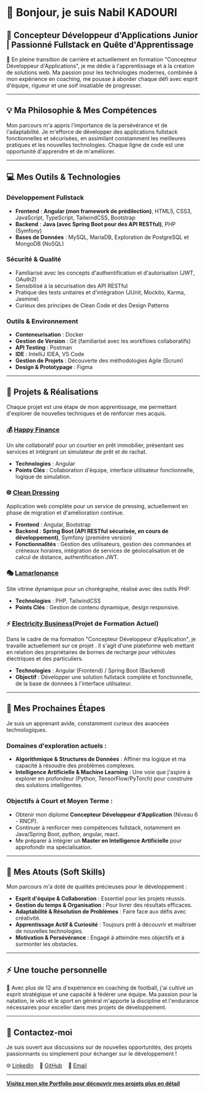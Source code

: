 # 👋 Bonjour, je suis Nabil KADOURI

## 🚀 **Concepteur Développeur d'Applications Junior | Passionné Fullstack en Quête d'Apprentissage**

🌟 En pleine transition de carrière et actuellement en formation "Concepteur Développeur d'Applications", je me dédie à l'apprentissage et à la création de solutions web. Ma passion pour les technologies modernes, combinée à mon expérience en coaching, me pousse à aborder chaque défi avec esprit d'équipe, rigueur et une soif insatiable de progresser.

---

## 💡 **Ma Philosophie & Mes Compétences**

Mon parcours m'a appris l'importance de la persévérance et de l'adaptabilité. Je m'efforce de développer des applications fullstack fonctionnelles et sécurisées, en assimilant constamment les meilleures pratiques et les nouvelles technologies. Chaque ligne de code est une opportunité d'apprendre et de m'améliorer.

---

## 💻 **Mes Outils & Technologies**

### **Développement Fullstack**
- **Frontend** : **Angular (mon framework de prédilection)**, HTML5, CSS3, JavaScript, TypeScript, TailwindCSS, Bootstrap
- **Backend** : **Java (avec Spring Boot pour des API RESTful)**, PHP (Symfony)
- **Bases de Données** : MySQL, MariaDB, Exploration de PostgreSQL et MongoDB (NoSQL)

### **Sécurité & Qualité**
- Familiarisé avec les concepts d'authentification et d'autorisation (JWT, OAuth2)
- Sensibilisé à la sécurisation des API RESTful
- Pratique des tests unitaires et d'intégration (JUnit, Mockito, Karma, Jasmine)
- Curieux des principes de Clean Code et des Design Patterns

### **Outils & Environnement**
- **Conteneurisation** : Docker
- **Gestion de Version** : Git (familiarisé avec les workflows collaboratifs)
- **API Testing** : Postman
- **IDE** : IntelliJ IDEA, VS Code
- **Gestion de Projets** : Découverte des méthodologies Agile (Scrum)
- **Design & Prototypage** : Figma

---

## 🚀 **Projets & Réalisations**

Chaque projet est une étape de mon apprentissage, me permettant d'explorer de nouvelles techniques et de renforcer mes acquis.

### 💰 [Happy Finance](https://happy-finance.nk-dev.fr)
Un site collaboratif pour un courtier en prêt immobilier, présentant ses services et intégrant un simulateur de prêt et de rachat.
- **Technologies** : Angular
- **Points Clés** : Collaboration d'équipe, interface utilisateur fonctionnelle, logique de simulation.

### 🌐 [Clean Dressing](https://clean-dressing.nk-dev.fr)
Application web complète pour un service de pressing, actuellement en phase de migration et d'amélioration continue.
- **Frontend** : Angular, Bootstrap
- **Backend** : **Spring Boot (API RESTful sécurisée, en cours de développement)**, Symfony (première version)
- **Fonctionnalités** : Gestion des utilisateurs, gestion des commandes et créneaux horaires, intégration de services de géolocalisation et de calcul de distance, authentification JWT.

### 🎭 [Lamarlonance](https://lamarlonance.nk-dev.fr)
Site vitrine dynamique pour un chorégraphe, réalisé avec des outils PHP.
- **Technologies** : PHP, TailwindCSS
- **Points Clés** : Gestion de contenu dynamique, design responsive.

### ⚡ [Electricity Business](https://github.com/nabilkadouri/sb-electricity-business)(Projet de Formation Actuel)
Dans le cadre de ma formation "Concepteur Développeur d'Application", je travaille actuellement sur ce projet . Il s'agit d'une plateforme web mettant en relation des propriétaires de bornes de recharge pour véhicules électriques et des particuliers.
- **Technologies** : Angular (Frontend) / Spring Boot (Backend)
- **Objectif** : Développer une solution fullstack complète et fonctionnelle, de la base de données à l'interface utilisateur.

---

## 🌱 **Mes Prochaines Étapes**

Je suis un apprenant avide, constamment curieux des avancées technologiques.

### **Domaines d'exploration actuels :**
- **Algorithmique & Structures de Données** : Affiner ma logique et ma capacité à résoudre des problèmes complexes.
- **Intelligence Artificielle & Machine Learning** : Une voie que j'aspire à explorer en profondeur (Python, TensorFlow/PyTorch) pour construire des solutions intelligentes.

### **Objectifs à Court et Moyen Terme :**
- Obtenir mon diplome **Concepteur Développeur d'Application** (Niveau 6 - RNCP).
- Continuer à renforcer mes compétences fullstack, notamment en Java/Spring Boot, python, angular, react.
- Me préparer à intégrer un **Master en Intelligence Artificielle** pour approfondir ma spécialisation.

---

## 🤝 **Mes Atouts (Soft Skills)**

Mon parcours m'a doté de qualités précieuses pour le développement :
- **Esprit d'équipe & Collaboration** : Essentiel pour les projets réussis.
- **Gestion du temps & Organisation** : Pour livrer des résultats efficaces.
- **Adaptabilité & Résolution de Problèmes** : Faire face aux défis avec créativité.
- **Apprentissage Actif & Curiosité** : Toujours prêt à découvrir et maîtriser de nouvelles technologies.
- **Motivation & Persévérance** : Engagé à atteindre mes objectifs et à surmonter les obstacles.

---

## ⚡ **Une touche personnelle**

👟 Avec plus de 12 ans d'expérience en coaching de football, j'ai cultivé un esprit stratégique et une capacité à fédérer une équipe. Ma passion pour la natation, le vélo et le sport en général m'apporte la discipline et l'endurance nécessaires pour exceller dans mes projets de développement.

---

## 📩 **Contactez-moi**

Je suis ouvert aux discussions sur de nouvelles opportunités, des projets passionnants ou simplement pour échanger sur le développement !

🌐 [LinkedIn](https://www.linkedin.com/in/nabil-kadouri/) &nbsp;&nbsp; 🐙 [GitHub](https://github.com/NabilKADOURI) &nbsp;&nbsp; 📧 [Email](mailto:kadourinabil7@gmail.com)

---

**[Visitez mon site Portfolio pour découvrir mes projets plus en détail](https://nk-dev.fr/)**
